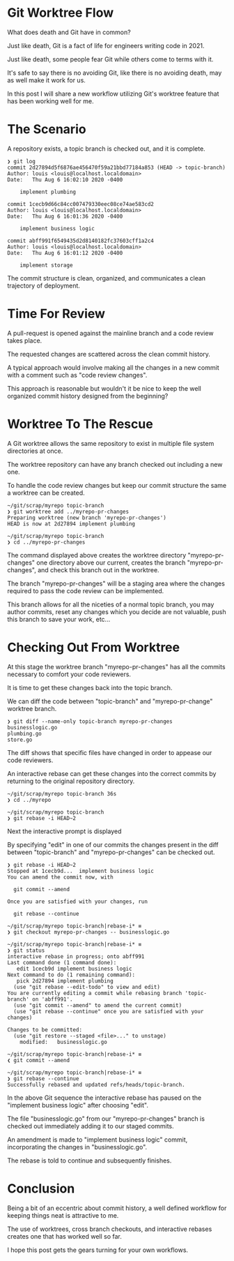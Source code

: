 # Git Worktree Flow

What does death and Git have in common?

Just like death, Git is a fact of life for engineers writing code in 2021.

Just like death, some people fear Git while others come to terms with it.

It's safe to say there is no avoiding Git, like there is no avoiding death, may as well make it work for us.

In this post I will share a new workflow utilizing Git's worktree feature that has been working well for me.

# The Scenario

A repository exists, a topic branch is checked out, and it is complete.

```
❯ git log
commit 2d27894d5f6876ae456470f59a21bbd77184a853 (HEAD -> topic-branch)
Author: louis <louis@localhost.localdomain>
Date:   Thu Aug 6 16:02:10 2020 -0400

    implement plumbing

commit 1cecb9d66c84cc007479330eec08ce74ae583cd2
Author: louis <louis@localhost.localdomain>
Date:   Thu Aug 6 16:01:36 2020 -0400

    implement business logic

commit abff991f6549435d2d8140182fc37603cff1a2c4
Author: louis <louis@localhost.localdomain>
Date:   Thu Aug 6 16:01:12 2020 -0400

    implement storage
```

The commit structure is clean, organized, and communicates a clean trajectory of deployment.

# Time For Review

A pull-request is opened against the mainline branch and a code review takes place.

The requested changes are scattered across the clean commit history.

A typical approach would involve making all the changes in a new commit with a comment such as "code review changes".

This approach is reasonable but wouldn't it be nice to keep the well organized commit history designed from the beginning?

# Worktree To The Rescue

A Git worktree allows the same repository to exist in multiple file system directories at once.

The worktree repository can have any branch checked out including a new one.

To handle the code review changes but keep our commit structure the same a worktree can be created.

```
~/git/scrap/myrepo topic-branch
❯ git worktree add ../myrepo-pr-changes
Preparing worktree (new branch 'myrepo-pr-changes')
HEAD is now at 2d27894 implement plumbing

~/git/scrap/myrepo topic-branch
❯ cd ../myrepo-pr-changes
```

The command displayed above creates the worktree directory "myrepo-pr-changes" one directory above our current, creates the branch "myrepo-pr-changes", and check this branch out in the worktree.

The branch "myrepo-pr-changes" will be a staging area where the changes required to pass the code review can be implemented.

This branch allows for all the niceties of a normal topic branch, you may author commits, reset any changes which you decide are not valuable, push this branch to save your work, etc...

# Checking Out From Worktree

At this stage the worktree branch "myrepo-pr-changes" has all the commits necessary to comfort your code reviewers.

It is time to get these changes back into the topic branch.

We can diff the code between "topic-branch" and "myrepo-pr-change" worktree branch.

```
❯ git diff --name-only topic-branch myrepo-pr-changes
businesslogic.go
plumbing.go
store.go
```

The diff shows that specific files have changed in order to appease our code reviewers.

An interactive rebase can get these changes into the correct commits by returning to the original repository directory.

```
~/git/scrap/myrepo topic-branch 36s
❯ cd ../myrepo        

~/git/scrap/myrepo topic-branch
❯ git rebase -i HEAD~2

```

Next the interactive prompt is displayed

By specifying "edit" in one of our commits the changes present in the diff between "topic-branch" and "myrepo-pr-changes" can be checked out.

```
❯ git rebase -i HEAD~2
Stopped at 1cecb9d...  implement business logic
You can amend the commit now, with

  git commit --amend

Once you are satisfied with your changes, run

  git rebase --continue

~/git/scrap/myrepo topic-branch|rebase-i* ≡
❯ git checkout myrepo-pr-changes -- businesslogic.go

~/git/scrap/myrepo topic-branch|rebase-i* ≡
❯ git status
interactive rebase in progress; onto abff991
Last command done (1 command done):
   edit 1cecb9d implement business logic
Next command to do (1 remaining command):
   pick 2d27894 implement plumbing
  (use "git rebase --edit-todo" to view and edit)
You are currently editing a commit while rebasing branch 'topic-branch' on 'abff991'.
  (use "git commit --amend" to amend the current commit)
  (use "git rebase --continue" once you are satisfied with your changes)

Changes to be committed:
  (use "git restore --staged <file>..." to unstage)
    modified:   businesslogic.go

~/git/scrap/myrepo topic-branch|rebase-i* ≡
❮ git commit --amend

~/git/scrap/myrepo topic-branch|rebase-i* ≡
❯ git rebase --continue
Successfully rebased and updated refs/heads/topic-branch.
```

In the above Git sequence the interactive rebase has paused on the "implement business logic" after choosing "edit".

The file "businesslogic.go" from our "myrepo-pr-changes" branch is checked out immediately adding it to our staged commits.

An amendment is made to "implement business logic" commit, incorporating the changes in "businesslogic.go".

The rebase is told to continue and subsequently finishes.

# Conclusion

Being a bit of an eccentric about commit history, a well defined workflow for keeping things neat is attractive to me.

The use of worktrees, cross branch checkouts, and interactive rebases creates one that has worked well so far.

I hope this post gets the gears turning for your own workflows.

